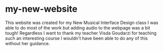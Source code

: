 # my-new-website
This website was created for my New Musical Interface Design class
I was able to do most of the work but adding audio to the webpage was a bit tough!
Regardless I want to thank my teacher Visda Goudarzi for teaching such an interesting course
I wouldn't have been able to do any of this without her guidance.
